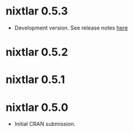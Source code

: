 # nixtlar 0.5.3 

- Development version. See release notes [here](https://github.com/Nixtla/nixtlar/releases/tag/v0.5.3)

# nixtlar 0.5.2

# nixtlar 0.5.1

# nixtlar 0.5.0

- Initial CRAN submission.

